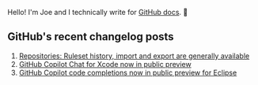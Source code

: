 Hello! I'm Joe and I technically write for <a href="https://docs.github.com">GitHub docs</a>. 🔮

## GitHub's recent changelog posts

1. <a href='https://github.blog/changelog/2025-02-13-repositories-ruleset-history-import-and-export-are-generally-available'>Repositories: Ruleset history, import and export are generally available</a>
2. <a href='https://github.blog/changelog/2025-02-13-github-copilot-for-xcode-chat-now-in-public-preview'>GitHub Copilot Chat for Xcode now in public preview</a>
3. <a href='https://github.blog/changelog/2025-02-13-github-copilot-code-completions-now-in-public-preview-for-eclipse'>GitHub Copilot code completions now in public preview for Eclipse</a>
